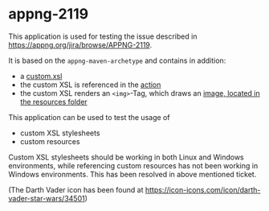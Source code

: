 # appng-2119

This application is used for testing the issue described in https://appng.org/jira/browse/APPNG-2119.

It is based on the `appng-maven-archetype` and contains in addition:
* a [custom.xsl](https://github.com/mherlitzius/appng-2119/blob/master/application-home/xsl/custom.xsl)
* the custom XSL is referenced in the [action](https://github.com/mherlitzius/appng-2119/blob/master/application-home/conf/actions.xml#L9)
* the custom XSL renders an `<img>`-Tag, which draws an [image, located in the resources folder](https://github.com/mherlitzius/appng-2119/blob/master/application-home/resources/Darth-Vader-icon_34501.png)

This application can be used to test the usage of
* custom XSL stylesheets
* custom resources

Custom XSL stylesheets should be working in both Linux and Windows environments, while referencing custom resources has not been working in Windows environments. This has been resolved in above mentioned ticket.

(The Darth Vader icon has been found at https://icon-icons.com/icon/darth-vader-star-wars/34501)
